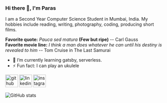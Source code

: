 ### Hi there 👋, I'm Paras
I am a Second Year Computer Science Student in Mumbai, India. My hobbies include reading, writing, photography, coding, producing short films.

**Favorite quote:** *Pauca sed matura* **(Few but ripe)** -- Carl Gauss  
**Favorite movie line:** *I think a man does whatever he can until his destiny is revealed to him* -- Tom Cruise in The Last Samurai

- 🌱 I’m currently learning gatsby, serverless. 
- ⚡ Fun fact: I can play an ukulele 


[<img src='https://img.icons8.com/plasticine/2x/github.png' alt='github' height='40'>](https://github.com/paras1729kori)  [<img src='https://img.icons8.com/clouds/2x/linkedin.png' alt='linkedin' height='40'>](https://www.linkedin.com/in/https://www.linkedin.com/in/paras1729kori//)  [<img src='https://img.icons8.com/clouds/2x/instagram-new.png' alt='instagram' height='40'>](https://www.instagram.com/paras1kori/)  

![GitHub stats](https://github-readme-stats.vercel.app/api?username=paras1729kori&show_icons=true)  

<!--![GitHub streak stats](https://github-readme-streak-stats.herokuapp.com/?user=paras1729kori)  -->
